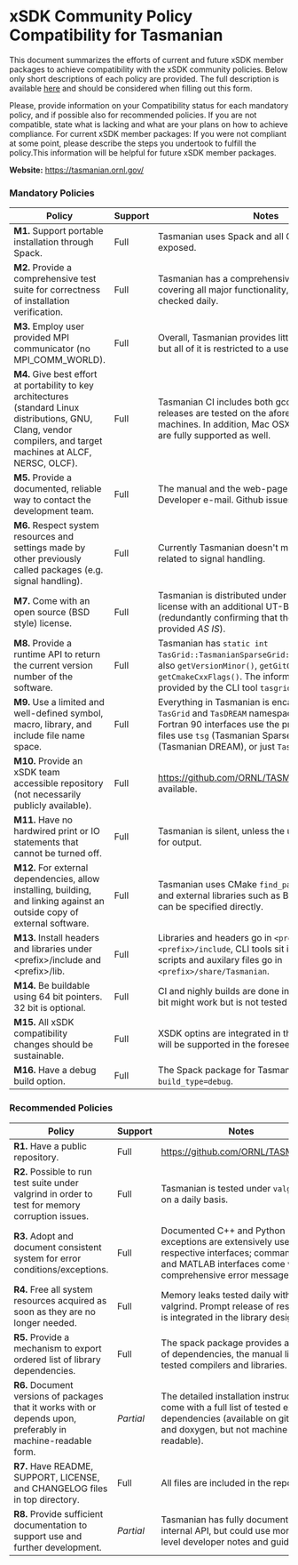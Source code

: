 # xSDK Community Policy Compatibility for Tasmanian

This document summarizes the efforts of current and future xSDK member packages to achieve compatibility with the xSDK community policies. Below only short descriptions of each policy are provided. The full description is available [here](https://docs.google.com/document/d/1DCx2Duijb0COESCuxwEEK1j0BPe2cTIJ-AjtJxt3290/edit#heading=h.2hp5zbf0n3o3)
and should be considered when filling out this form.

Please, provide information on your Compatibility status for each mandatory policy, and if possible also for recommended policies.
If you are not compatible, state what is lacking and what are your plans on how to achieve compliance.
For current xSDK member packages: If you were not compliant at some point, please describe the steps you undertook to fulfill the policy.This information will be helpful for future xSDK member packages.

**Website:**  https://tasmanian.ornl.gov/

### Mandatory Policies

| Policy                 |Support| Notes                   |
|------------------------|-------|-------------------------|
|**M1.** Support portable installation through Spack. |Full| Tasmanian uses Spack and all CMake options are exposed. |
|**M2.** Provide a comprehensive test suite for correctness of installation verification. |Full| Tasmanian has a comprehensive test suites covering all major functionality, code coverage is checked daily. |
|**M3.** Employ user provided MPI communicator (no MPI_COMM_WORLD). |Full| Overall, Tasmanian provides little MPI functionaily, but all of it is restricted to a user specified `MPI_COMM` |
|**M4.** Give best effort at portability to key architectures (standard Linux distributions, GNU, Clang, vendor compilers, and target machines at ALCF, NERSC, OLCF). |Full| Tasmanian CI includes both gcc and clang, all releases are tested on the aforementioned DoE machines. In addition, Mac OSX and MS Windows are fully supported as well. |
|**M5.** Provide a documented, reliable way to contact the development team. |Full| The manual and the web-page list the Lead Developer e-mail. Github issues are also accepted. |
|**M6.** Respect system resources and settings made by other previously called packages (e.g. signal handling). |Full| Currently Tasmanian doesn't modify anything related to signal handling. |
|**M7.** Come with an open source (BSD style) license. |Full| Tasmanian is distributed under 3-Clause BSD license with an additional UT-Battelle disclaimer (redundantly confirming that the software is provided *AS IS*). |
|**M8.** Provide a runtime API to return the current version number of the software. |Full| Tasmanian has `static int TasGrid::TasmanianSparseGrid::getVersionMajor()`, also `getVersionMinor()`, `getGitCommitHash()`, and `getCmakeCxxFlags()`. The information is also provided by the CLI tool `tasgrid -version`. |
|**M9.** Use a limited and well-defined symbol, macro, library, and include file name space. |Full| Everything in Tasmanian is encapsulated in C++ `TasGrid` and `TasDREAM` namespaces, the ANSI C and Fortran 90 interfaces use the prefix `tsg`. Similarly, files use `tsg` (Tasmanian Sparse Grids) `tdr` (Tasmanian DREAM), or just `Tasmanian` prefixes. |
|**M10.** Provide an xSDK team accessible repository (not necessarily publicly available). |Full| https://github.com/ORNL/TASMANIAN is publicly available. |
|**M11.** Have no hardwired print or IO statements that cannot be turned off. |Full| Tasmanian is silent, unless the user explicitly asks for output. |
|**M12.** For external dependencies, allow installing, building, and linking against an outside copy of external software. |Full| Tasmanian uses CMake `find_package()` modules, and external libraries such as BLAS and MAGMA can be specified directly. |
|**M13.** Install headers and libraries under \<prefix\>/include and \<prefix\>/lib. |Full| Libraries and headers go in `<prefix>/lib` and `<prefix>/include`, CLI tools sit in `<prefix>/bin`, scripts and auxilary files go in `<prefix>/share/Tasmanian`. |
|**M14.** Be buildable using 64 bit pointers. 32 bit is optional. |Full| CI and nighly builds are done in 64-bit mode, 32-bit might work but is not tested or supported. |
|**M15.** All xSDK compatibility changes should be sustainable. |Full| XSDK optins are integrated in the build system and will be supported in the foreseeable futire. |
|**M16.** Have a debug build option. |Full| The Spack package for Tasmanian accepts `build_type=debug`. |

### Recommended Policies

| Policy                 |Support| Notes                   |
|------------------------|-------|-------------------------|
|**R1.** Have a public repository. |Full| https://github.com/ORNL/TASMANIAN  |
|**R2.** Possible to run test suite under valgrind in order to test for memory corruption issues. |Full| Tasmanian is tested under `valgrind` on a daily basis. |
|**R3.** Adopt and document consistent system for error conditions/exceptions. |Full| Documented C++ and Python exceptions are extensively used in the respective interfaces; command line and MATLAB interfaces come with comprehensive error messages. |
|**R4.** Free all system resources acquired as soon as they are no longer needed. |Full| Memory leaks tested daily with valgrind. Prompt release of resource is integrated in the library design. |
|**R5.** Provide a mechanism to export ordered list of library dependencies. |Full| The spack package provides a full list of dependencies, the manual lists all tested compilers and libraries. |
|**R6.** Document versions of packages that it works with or depends upon, preferably in machine-readable form. |*Partial*| The detailed installation instructions come with a full list of tested external dependencies (available on github and doxygen, but not machine readable). |
|**R7.** Have README, SUPPORT, LICENSE, and CHANGELOG files in top directory. |Full| All files are included in the repository. |
|**R8.** Provide sufficient documentation to support use and further development. |*Partial*| Tasmanian has fully documented internal API, but could use more high level developer notes and guidelines. |
